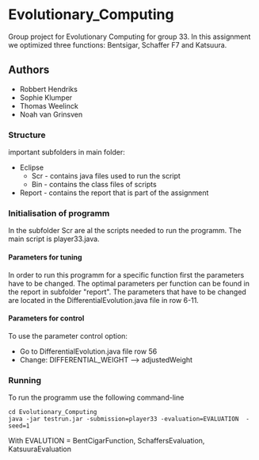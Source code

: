 # Evolutionary_Computing

Group project for Evolutionary Computing for group 33. In this assignment we optimized three functions: Bentsigar, Schaffer F7 and Katsuura.

## Authors

* Robbert Hendriks
* Sophie Klumper
* Thomas Weelinck
* Noah van Grinsven 

### Structure

important subfolders in main folder:

* Eclipse
  * Scr - contains java files used to run the script
  * Bin - contains the class files of scripts
* Report - contains the report that is part of the assignment

### Initialisation of programm

In the subfolder Scr are al the scripts needed to run the programm. The main script is player33.java. 

#### Parameters for tuning
In order to run this programm for a specific function first the parameters have to be changed. The optimal parameters per function can be found in the report in subfolder "report". The parameters that have to be changed are located in the DifferentialEvolution.java file in row 6-11.

#### Parameters for control
To use the parameter control option:
* Go to DifferentialEvolution.java file row 56
* Change: DIFFERENTIAL_WEIGHT --> adjustedWeight

### Running

To run the programm use the following command-line
```
cd Evolutionary_Computing
java -jar testrun.jar -submission=player33 -evaluation=EVALUATION  -seed=1
```
With EVALUTION = BentCigarFunction, SchaffersEvaluation, KatsuuraEvaluation
